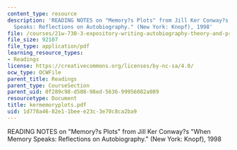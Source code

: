 ```yaml
---
content_type: resource
description: 'READING NOTES on "Memory?s Plots" from Jill Ker Conway?s "When Memory
  Speaks: Reflections on Autobiography." (New York: Knopf), 1998'
file: /courses/21w-730-3-expository-writing-autobiography-theory-and-practice-spring-2001/1d778a4682e11beee23c3e70c8ca2ba9_kermemoryplots.pdf
file_size: 92107
file_type: application/pdf
learning_resource_types:
- Readings
license: https://creativecommons.org/licenses/by-nc-sa/4.0/
ocw_type: OCWFile
parent_title: Readings
parent_type: CourseSection
parent_uid: 0f289c98-d508-98ed-5636-99956082a089
resourcetype: Document
title: kermemoryplots.pdf
uid: 1d778a46-82e1-1bee-e23c-3e70c8ca2ba9
---
```

READING NOTES on "Memory?s Plots" from Jill Ker Conway?s "When Memory Speaks: Reflections on Autobiography." (New York: Knopf), 1998